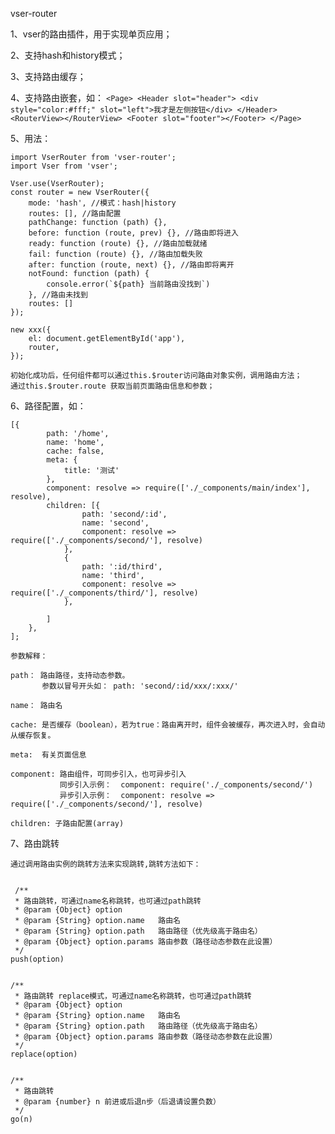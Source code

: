 vser-router

1、vser的路由插件，用于实现单页应用；

2、支持hash和history模式；

3、支持路由缓存；

4、支持路由嵌套，如：
    `<Page>
        <Header slot="header">
            <div style="color:#fff;" slot="left">我才是左侧按钮</div>
        </Header>
        <RouterView></RouterView>
        <Footer slot="footer"></Footer>
    </Page>`

5、用法：

    import VserRouter from 'vser-router';
    import Vser from 'vser';

    Vser.use(VserRouter);
    const router = new VserRouter({
        mode: 'hash', //模式：hash|history
        routes: [], //路由配置
        pathChange: function (path) {},
        before: function (route, prev) {}, //路由即将进入
        ready: function (route) {}, //路由加载就绪
        fail: function (route) {}, //路由加载失败
        after: function (route, next) {}, //路由即将离开
        notFound: function (path) {
            console.error(`${path} 当前路由没找到`)
        }, //路由未找到
        routes: []
    });

    new xxx({
        el: document.getElementById('app'),
        router,
    });

    初始化成功后，任何组件都可以通过this.$router访问路由对象实例，调用路由方法；
    通过this.$router.route 获取当前页面路由信息和参数；

6、路径配置，如：

    [{
            path: '/home',   
            name: 'home',   
            cache: false,   
            meta: {         
                title: '测试'   
            },
            component: resolve => require(['./_components/main/index'], resolve), 
            children: [{
                    path: 'second/:id',
                    name: 'second',
                    component: resolve => require(['./_components/second/'], resolve)
                },
                {
                    path: ':id/third',
                    name: 'third',
                    component: resolve => require(['./_components/third/'], resolve)
                },

            ]
        },
    ];

    参数解释：

    path： 路由路径，支持动态参数。
           参数以冒号开头如： path: 'second/:id/xxx/:xxx/'

    name： 路由名

    cache: 是否缓存（boolean），若为true：路由离开时，组件会被缓存，再次进入时，会自动从缓存恢复。

    meta:  有关页面信息

    component: 路由组件，可同步引入，也可异步引入
               同步引入示例：  component: require('./_components/second/')
               异步引入示例：  component: resolve => require(['./_components/second/'], resolve)

    children: 子路由配置(array)


7、路由跳转

    通过调用路由实例的跳转方法来实现跳转,跳转方法如下：
    

     /**
     * 路由跳转，可通过name名称跳转，也可通过path跳转
     * @param {Object} option 
     * @param {String} option.name   路由名
     * @param {String} option.path   路由路径（优先级高于路由名）
     * @param {Object} option.params 路由参数（路径动态参数在此设置）
     */
    push(option)
  

    /**
     * 路由跳转 replace模式，可通过name名称跳转，也可通过path跳转
     * @param {Object} option 
     * @param {String} option.name   路由名
     * @param {String} option.path   路由路径（优先级高于路由名）
     * @param {Object} option.params 路由参数（路径动态参数在此设置）
     */
    replace(option)
    

    /**
     * 路由跳转
     * @param {number} n 前进或后退n步（后退请设置负数） 
     */
    go(n)

